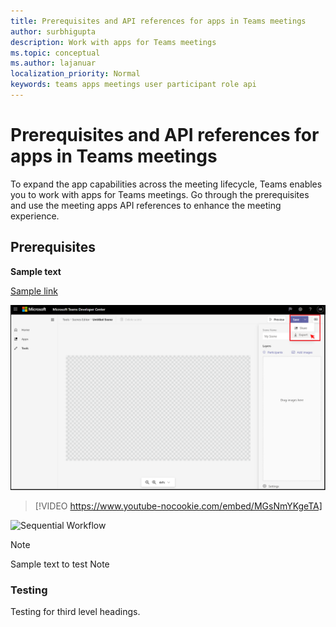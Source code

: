 ```yaml
---
title: Prerequisites and API references for apps in Teams meetings
author: surbhigupta
description: Work with apps for Teams meetings 
ms.topic: conceptual
ms.author: lajanuar
localization_priority: Normal
keywords: teams apps meetings user participant role api 
---
```


# Prerequisites and API references for apps in Teams meetings

To expand the app capabilities across the meeting lifecycle, Teams enables you to work with apps for Teams meetings. Go through the prerequisites and use the meeting apps API references to enhance the meeting experience.

## Prerequisites

**Sample text**

[Sample link](teams-apps-in-meetings.md)

![Sample image](../assets/images/apps-in-meetings/build-a-scene.png)

> [!VIDEO https://www.youtube-nocookie.com/embed/MGsNmYKgeTA]

<img src="~/assets/images/bots/sequentialWorkflow.gif" alt="Sequential Workflow" width="400"/>

> [!NOTE]
> Sample text to test Note

### Testing

Testing for third level headings.


